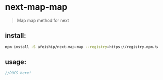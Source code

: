 # next-map-map
> Map map method for next

## install:
```bash
npm install -S afeiship/next-map-map --registry=https://registry.npm.taobao.org
```

## usage:
```js
//DOCS here!
```
